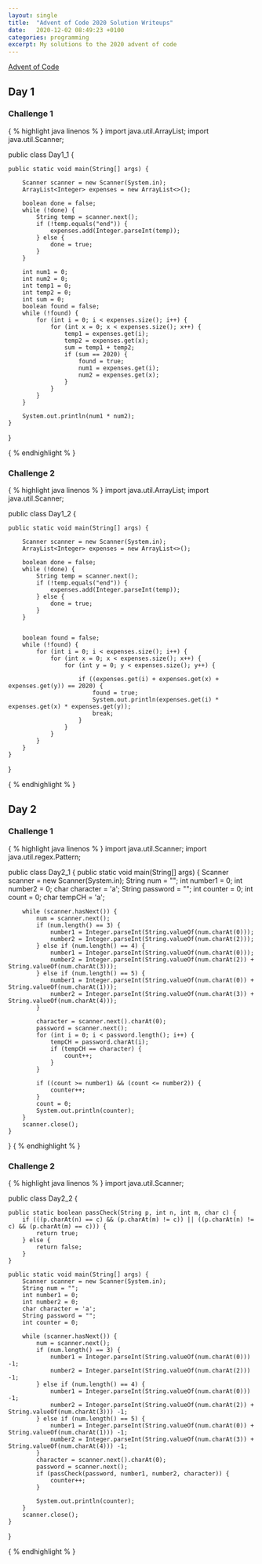 ```yaml
---
layout: single
title:  "Advent of Code 2020 Solution Writeups"
date:   2020-12-02 08:49:23 +0100
categories: programming
excerpt: My solutions to the 2020 advent of code
---
```


[Advent of Code](https://adventofcode.com/)

## Day 1

### Challenge 1

{ % highlight java linenos % }
import java.util.ArrayList;
import java.util.Scanner;

public class Day1_1 {
	
	public static void main(String[] args) {
		
		Scanner scanner = new Scanner(System.in);
		ArrayList<Integer> expenses = new ArrayList<>(); 
		
		boolean done = false;
		while (!done) {
			String temp = scanner.next();
			if (!temp.equals("end")) {
				expenses.add(Integer.parseInt(temp));
			} else {
				done = true;
			}
		}
		
		int num1 = 0;
		int num2 = 0;
		int temp1 = 0;
		int temp2 = 0;
		int sum = 0;
		boolean found = false;
		while (!found) {
			for (int i = 0; i < expenses.size(); i++) {
				for (int x = 0; x < expenses.size(); x++) {
					temp1 = expenses.get(i);
					temp2 = expenses.get(x);
					sum = temp1 + temp2;
					if (sum == 2020) {
						found = true;
						num1 = expenses.get(i);
						num2 = expenses.get(x);
					}
				}
			}
		}
		
		System.out.println(num1 * num2);
	}
}

{ % endhighlight % }

### Challenge 2

{ % highlight java linenos % }
import java.util.ArrayList;
import java.util.Scanner;

public class Day1_2 {
	
	public static void main(String[] args) {
		
		Scanner scanner = new Scanner(System.in);
		ArrayList<Integer> expenses = new ArrayList<>(); 
		
		boolean done = false;
		while (!done) {
			String temp = scanner.next();
			if (!temp.equals("end")) {
				expenses.add(Integer.parseInt(temp));
			} else {
				done = true;
			}
		}
		

		boolean found = false;
		while (!found) {
			for (int i = 0; i < expenses.size(); i++) {
				for (int x = 0; x < expenses.size(); x++) {
					for (int y = 0; y < expenses.size(); y++) {

						if ((expenses.get(i) + expenses.get(x) + expenses.get(y)) == 2020) {
							found = true;
							System.out.println(expenses.get(i) * expenses.get(x) * expenses.get(y));
							break;
						}
					}
				}
			}
		}	
	}
}

{ % endhighlight % }


## Day 2

### Challenge 1

{ % highlight java linenos % }
import java.util.Scanner;
import java.util.regex.Pattern; 

public class Day2_1 {
	public static void main(String[] args) {
		Scanner scanner = new Scanner(System.in);
		String num = "";
		int number1 = 0;
		int number2 = 0;
		char character = 'a';
		String password = "";
		int counter = 0;
		int count = 0;
		char tempCH = 'a';
		
		while (scanner.hasNext()) {
			num = scanner.next();
			if (num.length() == 3) {
				number1 = Integer.parseInt(String.valueOf(num.charAt(0)));
				number2 = Integer.parseInt(String.valueOf(num.charAt(2)));
			} else if (num.length() == 4) {
				number1 = Integer.parseInt(String.valueOf(num.charAt(0)));
				number2 = Integer.parseInt(String.valueOf(num.charAt(2)) + String.valueOf(num.charAt(3)));
			} else if (num.length() == 5) {
				number1 = Integer.parseInt(String.valueOf(num.charAt(0)) + String.valueOf(num.charAt(1)));
				number2 = Integer.parseInt(String.valueOf(num.charAt(3)) + String.valueOf(num.charAt(4)));
			}

			character = scanner.next().charAt(0);
			password = scanner.next();
			for (int i = 0; i < password.length(); i++) {
				tempCH = password.charAt(i);
				if (tempCH == character) {
					count++;
				}
			}
			
			if ((count >= number1) && (count <= number2)) {
				counter++;
			}
			count = 0;
			System.out.println(counter);
		}
		scanner.close();
	}
}
{ % endhighlight % }


### Challenge 2

{ % highlight java linenos % }
import java.util.Scanner;

public class Day2_2 {
	
	public static boolean passCheck(String p, int n, int m, char c) {
		if (((p.charAt(n) == c) && (p.charAt(m) != c)) || ((p.charAt(n) != c) && (p.charAt(m) == c))) {
			return true;
		} else {
			return false;
		}
	}
	
	public static void main(String[] args) {
		Scanner scanner = new Scanner(System.in);
		String num = "";
		int number1 = 0;
		int number2 = 0;
		char character = 'a';
		String password = "";
		int counter = 0;

		while (scanner.hasNext()) {
			num = scanner.next();
			if (num.length() == 3) {
				number1 = Integer.parseInt(String.valueOf(num.charAt(0))) -1;
				number2 = Integer.parseInt(String.valueOf(num.charAt(2))) -1;
			} else if (num.length() == 4) {
				number1 = Integer.parseInt(String.valueOf(num.charAt(0))) -1;
				number2 = Integer.parseInt(String.valueOf(num.charAt(2)) + String.valueOf(num.charAt(3))) -1;
			} else if (num.length() == 5) {
				number1 = Integer.parseInt(String.valueOf(num.charAt(0)) + String.valueOf(num.charAt(1))) -1;
				number2 = Integer.parseInt(String.valueOf(num.charAt(3)) + String.valueOf(num.charAt(4))) -1;
			}
			character = scanner.next().charAt(0);
			password = scanner.next();
			if (passCheck(password, number1, number2, character)) {
				counter++;
			}
			
			System.out.println(counter);
		}
		scanner.close();
	}
}

{ % endhighlight % }